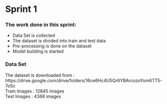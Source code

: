 <h1>Sprint 1</h1>

<h3> The work done in this sprint: </h3>
<ul>
<li> Data Set is collected </li>
<li> The dataset is divided into train and test data </li>
<li> Pre-processing is done on the dataset </li>
<li> Model building is started </li>
</ul>

<h3>Data Set</h3>
The dataset is downloaded from : https://drive.google.com/drive/folders/16ce6Hc4U5Qr6YBArcozoYom6TT5-7oSc  <br>
Train Images : 12845 images  <br>
Test Images : 4368 images   <br>

